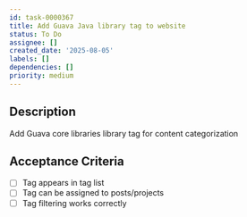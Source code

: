 ```yaml
---
id: task-0000367
title: Add Guava Java library tag to website
status: To Do
assignee: []
created_date: '2025-08-05'
labels: []
dependencies: []
priority: medium
---
```


## Description

Add Guava core libraries library tag for content categorization

## Acceptance Criteria

- [ ] Tag appears in tag list
- [ ] Tag can be assigned to posts/projects
- [ ] Tag filtering works correctly
